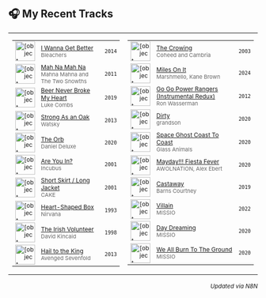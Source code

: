 

<!-- SPOTIFY_RECENTLY_PLAYED:START -->
## 🎧 My Recent Tracks

<table>
<tr>
<td valign='top'>

<table style='font-size: 12px;'>
<tr>
<td><a href="https://open.spotify.com/track/1RwwmiVtLAtPmxAqKVfwgG"><img src="https://i.scdn.co/image/ab67616d0000b273d9c7516258eb58d793d49e2e" width="40" height="40" alt="[object Object]" /></a></td>
<td><a href="https://open.spotify.com/track/1RwwmiVtLAtPmxAqKVfwgG">I Wanna Get Better</a><br><span style="font-size: 11px; color: #666;">Bleachers</span></td>
<td align="right"><code>2014</code></td>
</tr>
<tr>
<td><a href="https://open.spotify.com/track/4rVrHxLGV2iSN4nJtI9hKh"><img src="https://i.scdn.co/image/ab67616d0000b27349975a26b5562064db3a552b" width="40" height="40" alt="[object Object]" /></a></td>
<td><a href="https://open.spotify.com/track/4rVrHxLGV2iSN4nJtI9hKh">Mah Na Mah Na</a><br><span style="font-size: 11px; color: #666;">Mahna Mahna and The Two Snowths</span></td>
<td align="right"><code>2011</code></td>
</tr>
<tr>
<td><a href="https://open.spotify.com/track/7aEtlGHoiPAfRB084NiDmx"><img src="https://i.scdn.co/image/ab67616d0000b273429d8ec28f865acf2a927c2d" width="40" height="40" alt="[object Object]" /></a></td>
<td><a href="https://open.spotify.com/track/7aEtlGHoiPAfRB084NiDmx">Beer Never Broke My Heart</a><br><span style="font-size: 11px; color: #666;">Luke Combs</span></td>
<td align="right"><code>2019</code></td>
</tr>
<tr>
<td><a href="https://open.spotify.com/track/3nOEWcVEwqH6bPecKSYaHQ"><img src="https://i.scdn.co/image/ab67616d0000b2731f81dec4c6e5a290f0bca4e8" width="40" height="40" alt="[object Object]" /></a></td>
<td><a href="https://open.spotify.com/track/3nOEWcVEwqH6bPecKSYaHQ">Strong As an Oak</a><br><span style="font-size: 11px; color: #666;">Watsky</span></td>
<td align="right"><code>2013</code></td>
</tr>
<tr>
<td><a href="https://open.spotify.com/track/0Dq9fMtiubl73UQCiKRYi8"><img src="https://i.scdn.co/image/ab67616d0000b273eece10ee539479b08711a839" width="40" height="40" alt="[object Object]" /></a></td>
<td><a href="https://open.spotify.com/track/0Dq9fMtiubl73UQCiKRYi8">The Orb</a><br><span style="font-size: 11px; color: #666;">Daniel Deluxe</span></td>
<td align="right"><code>2020</code></td>
</tr>
<tr>
<td><a href="https://open.spotify.com/track/1MvJno497VkQR3RsiJcRVm"><img src="https://i.scdn.co/image/ab67616d0000b273289320ef78f164a472698926" width="40" height="40" alt="[object Object]" /></a></td>
<td><a href="https://open.spotify.com/track/1MvJno497VkQR3RsiJcRVm">Are You In?</a><br><span style="font-size: 11px; color: #666;">Incubus</span></td>
<td align="right"><code>2001</code></td>
</tr>
<tr>
<td><a href="https://open.spotify.com/track/3OOFEF20WqtsUPcRbPY3L7"><img src="https://i.scdn.co/image/ab67616d0000b27331dc2b6da1570a9c8929e0f6" width="40" height="40" alt="[object Object]" /></a></td>
<td><a href="https://open.spotify.com/track/3OOFEF20WqtsUPcRbPY3L7">Short Skirt / Long Jacket</a><br><span style="font-size: 11px; color: #666;">CAKE</span></td>
<td align="right"><code>2001</code></td>
</tr>
<tr>
<td><a href="https://open.spotify.com/track/11LmqTE2naFULdEP94AUBa"><img src="https://i.scdn.co/image/ab67616d0000b273aca059cebc1841277db22d1c" width="40" height="40" alt="[object Object]" /></a></td>
<td><a href="https://open.spotify.com/track/11LmqTE2naFULdEP94AUBa">Heart-Shaped Box</a><br><span style="font-size: 11px; color: #666;">Nirvana</span></td>
<td align="right"><code>1993</code></td>
</tr>
<tr>
<td><a href="https://open.spotify.com/track/5N7qskiLKyT8vHnTm3Emrd"><img src="https://i.scdn.co/image/ab67616d0000b2734bc377c41ab14f2ffa219ea1" width="40" height="40" alt="[object Object]" /></a></td>
<td><a href="https://open.spotify.com/track/5N7qskiLKyT8vHnTm3Emrd">The Irish Volunteer</a><br><span style="font-size: 11px; color: #666;">David Kincaid</span></td>
<td align="right"><code>1998</code></td>
</tr>
<tr>
<td><a href="https://open.spotify.com/track/5anCkDvJ17aznvK5TED5uo"><img src="https://i.scdn.co/image/ab67616d0000b2730ea1ecb2d5271c2db402b0c2" width="40" height="40" alt="[object Object]" /></a></td>
<td><a href="https://open.spotify.com/track/5anCkDvJ17aznvK5TED5uo">Hail to the King</a><br><span style="font-size: 11px; color: #666;">Avenged Sevenfold</span></td>
<td align="right"><code>2013</code></td>
</tr>
</table>

</td>
<td valign='top'>

<table style='font-size: 12px;'>
<tr>
<td><a href="https://open.spotify.com/track/7fT97iUO2mul3BIAAut70b"><img src="https://i.scdn.co/image/ab67616d0000b27388f43dfa46119115be9712dc" width="40" height="40" alt="[object Object]" /></a></td>
<td><a href="https://open.spotify.com/track/7fT97iUO2mul3BIAAut70b">The Crowing</a><br><span style="font-size: 11px; color: #666;">Coheed and Cambria</span></td>
<td align="right"><code>2003</code></td>
</tr>
<tr>
<td><a href="https://open.spotify.com/track/4pkb8SbRGeHAvdb87v9rpf"><img src="https://i.scdn.co/image/ab67616d0000b27300ac867eff7ed64be10a517c" width="40" height="40" alt="[object Object]" /></a></td>
<td><a href="https://open.spotify.com/track/4pkb8SbRGeHAvdb87v9rpf">Miles On It</a><br><span style="font-size: 11px; color: #666;">Marshmello, Kane Brown</span></td>
<td align="right"><code>2024</code></td>
</tr>
<tr>
<td><a href="https://open.spotify.com/track/6DUlAlZiogrNBxCVCFhRO5"><img src="https://i.scdn.co/image/ab67616d0000b273f041979ddf9a834eaf417346" width="40" height="40" alt="[object Object]" /></a></td>
<td><a href="https://open.spotify.com/track/6DUlAlZiogrNBxCVCFhRO5">Go Go Power Rangers (Instrumental Redux)</a><br><span style="font-size: 11px; color: #666;">Ron Wasserman</span></td>
<td align="right"><code>2012</code></td>
</tr>
<tr>
<td><a href="https://open.spotify.com/track/3pShTDa5E1bPBkrc1mxxGY"><img src="https://i.scdn.co/image/ab67616d0000b27334525e139f6f72a79963650c" width="40" height="40" alt="[object Object]" /></a></td>
<td><a href="https://open.spotify.com/track/3pShTDa5E1bPBkrc1mxxGY">Dirty</a><br><span style="font-size: 11px; color: #666;">grandson</span></td>
<td align="right"><code>2020</code></td>
</tr>
<tr>
<td><a href="https://open.spotify.com/track/0RZLmpEzGR2NHite6rvS5H"><img src="https://i.scdn.co/image/ab67616d0000b273712701c5e263efc8726b1464" width="40" height="40" alt="[object Object]" /></a></td>
<td><a href="https://open.spotify.com/track/0RZLmpEzGR2NHite6rvS5H">Space Ghost Coast To Coast</a><br><span style="font-size: 11px; color: #666;">Glass Animals</span></td>
<td align="right"><code>2020</code></td>
</tr>
<tr>
<td><a href="https://open.spotify.com/track/5gpy4Oseu0soMumuSJi7B6"><img src="https://i.scdn.co/image/ab67616d0000b27330ea7183d57eb904cab37e80" width="40" height="40" alt="[object Object]" /></a></td>
<td><a href="https://open.spotify.com/track/5gpy4Oseu0soMumuSJi7B6">Mayday!!! Fiesta Fever</a><br><span style="font-size: 11px; color: #666;">AWOLNATION, Alex Ebert</span></td>
<td align="right"><code>2020</code></td>
</tr>
<tr>
<td><a href="https://open.spotify.com/track/72z1OAURj2XwHbZdBg3zpV"><img src="https://i.scdn.co/image/ab67616d0000b273c43ac981c6d7d1db6e6d633a" width="40" height="40" alt="[object Object]" /></a></td>
<td><a href="https://open.spotify.com/track/72z1OAURj2XwHbZdBg3zpV">Castaway</a><br><span style="font-size: 11px; color: #666;">Barns Courtney</span></td>
<td align="right"><code>2019</code></td>
</tr>
<tr>
<td><a href="https://open.spotify.com/track/5googFqOqpopYdcvV22T3t"><img src="https://i.scdn.co/image/ab67616d0000b27325cab2a2bf7969275bb6551c" width="40" height="40" alt="[object Object]" /></a></td>
<td><a href="https://open.spotify.com/track/5googFqOqpopYdcvV22T3t">Villain</a><br><span style="font-size: 11px; color: #666;">MISSIO</span></td>
<td align="right"><code>2022</code></td>
</tr>
<tr>
<td><a href="https://open.spotify.com/track/7jeVVHNBk9JWNUiOveNNga"><img src="https://i.scdn.co/image/ab67616d0000b27381a55e1ec1545f84ffc43e6e" width="40" height="40" alt="[object Object]" /></a></td>
<td><a href="https://open.spotify.com/track/7jeVVHNBk9JWNUiOveNNga">Day Dreaming</a><br><span style="font-size: 11px; color: #666;">MISSIO</span></td>
<td align="right"><code>2020</code></td>
</tr>
<tr>
<td><a href="https://open.spotify.com/track/2bRwbZEMsyQz8wf3oXdyDs"><img src="https://i.scdn.co/image/ab67616d0000b27381a55e1ec1545f84ffc43e6e" width="40" height="40" alt="[object Object]" /></a></td>
<td><a href="https://open.spotify.com/track/2bRwbZEMsyQz8wf3oXdyDs">We All Burn To The Ground</a><br><span style="font-size: 11px; color: #666;">MISSIO</span></td>
<td align="right"><code>2020</code></td>
</tr>
</table>

</td>
</tr>
</table>

<div align='right'><sub><i>Updated via N8N</i></sub></div>

<!-- SPOTIFY_RECENTLY_PLAYED:END -->